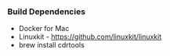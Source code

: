 

### Build Dependencies
- Docker for Mac
- Linuxkit - https://github.com/linuxkit/linuxkit
- brew install cdrtools

